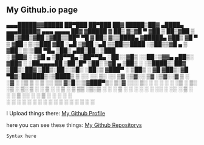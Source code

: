 ## My Github.io page


▄▄▄█████▓▓█████  ██▀███   ██▀███   ██▓  █████▒██▓ ▄████▄  ▄▄▄█████▓ ▄▄▄       ▄▄▄▄    ██▓    ▓█████ 
▓  ██▒ ▓▒▓█   ▀ ▓██ ▒ ██▒▓██ ▒ ██▒▓██▒▓██   ▒▓██▒▒██▀ ▀█  ▓  ██▒ ▓▒▒████▄    ▓█████▄ ▓██▒    ▓█   ▀ 
▒ ▓██░ ▒░▒███   ▓██ ░▄█ ▒▓██ ░▄█ ▒▒██▒▒████ ░▒██▒▒▓█    ▄ ▒ ▓██░ ▒░▒██  ▀█▄  ▒██▒ ▄██▒██░    ▒███   
░ ▓██▓ ░ ▒▓█  ▄ ▒██▀▀█▄  ▒██▀▀█▄  ░██░░▓█▒  ░░██░▒▓▓▄ ▄██▒░ ▓██▓ ░ ░██▄▄▄▄██ ▒██░█▀  ▒██░    ▒▓█  ▄ 
  ▒██▒ ░ ░▒████▒░██▓ ▒██▒░██▓ ▒██▒░██░░▒█░   ░██░▒ ▓███▀ ░  ▒██▒ ░  ▓█   ▓██▒░▓█  ▀█▓░██████▒░▒████▒
  ▒ ░░   ░░ ▒░ ░░ ▒▓ ░▒▓░░ ▒▓ ░▒▓░░▓   ▒ ░   ░▓  ░ ░▒ ▒  ░  ▒ ░░    ▒▒   ▓▒█░░▒▓███▀▒░ ▒░▓  ░░░ ▒░ ░
    ░     ░ ░  ░  ░▒ ░ ▒░  ░▒ ░ ▒░ ▒ ░ ░      ▒ ░  ░  ▒       ░      ▒   ▒▒ ░▒░▒   ░ ░ ░ ▒  ░ ░ ░  ░
  ░         ░     ░░   ░   ░░   ░  ▒ ░ ░ ░    ▒ ░░          ░        ░   ▒    ░    ░   ░ ░      ░   
            ░  ░   ░        ░      ░          ░  ░ ░                     ░  ░ ░          ░  ░   ░  ░
                                                 ░                                 ░                

I Upload things there: 
[My Github Profile](https://github.com/TerrificTable/)

here you can see these things: 
[My Github Repositorys](https://github.com/TerrificTable?tab=repositories)

```markdown
Syntax here
```
